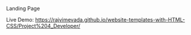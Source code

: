 Landing Page

Live Demo: https://rajvimevada.github.io/website-templates-with-HTML-CSS/Project%204_Developer/
